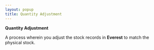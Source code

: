 ```yaml
---
layout: popup
title: Quantity Adjustment
---
```



**Quantity Adjustment**


A process wherein you adjust the stock records in **Everest**  to match the physical stock.

